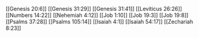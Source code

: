 [[Genesis 20:6]]
[[Genesis 31:29]]
[[Genesis 31:41]]
[[Leviticus 26:26]]
[[Numbers 14:22]]
[[Nehemiah 4:12]]
[[Job 1:10]]
[[Job 19:3]]
[[Job 19:8]]
[[Psalms 37:28]]
[[Psalms 105:14]]
[[Isaiah 4:1]]
[[Isaiah 54:17]]
[[Zechariah 8:23]]
